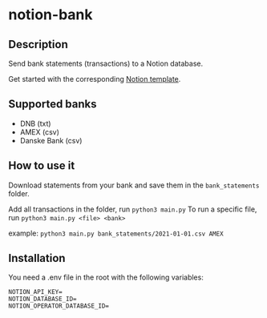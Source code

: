 # notion-bank

## Description

Send bank statements (transactions) to a Notion database.

Get started with the corresponding [Notion template](https://www.notion.so/).

## Supported banks

- DNB (txt)
- AMEX (csv)
- Danske Bank (csv)

## How to use it

Download statements from your bank and save them in the `bank_statements` folder.

Add all transactions in the folder, run `python3 main.py`
To run a specific file, run `python3 main.py <file> <bank>`

example: `python3 main.py bank_statements/2021-01-01.csv AMEX`

## Installation

You need a .env file in the root with the following variables:

```
NOTION_API_KEY=
NOTION_DATABASE_ID=
NOTION_OPERATOR_DATABASE_ID=
```
